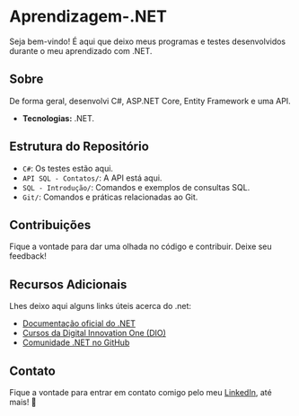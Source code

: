 # Aprendizagem-.NET

Seja bem-vindo! É aqui que deixo meus programas e testes desenvolvidos durante o meu aprendizado com .NET.

## Sobre

De forma geral, desenvolvi C#, ASP.NET Core, Entity Framework e uma API.<br>
- **Tecnologias:** .NET.

## Estrutura do Repositório

- `C#`: Os testes estão aqui.
- `API SQL - Contatos/`: A API está aqui.
- `SQL - Introdução/`: Comandos e exemplos de consultas SQL.
- `Git/`: Comandos e práticas relacionadas ao Git.

## Contribuições

Fique a vontade para dar uma olhada no código e contribuir. Deixe seu feedback!

## Recursos Adicionais

Lhes deixo aqui alguns links úteis acerca do .net:

- [Documentação oficial do .NET](https://docs.microsoft.com/pt-br/dotnet/)
- [Cursos da Digital Innovation One (DIO)](https://digitalinnovation.one/)
- [Comunidade .NET no GitHub](https://github.com/dotnet)

## Contato

Fique a vontade para entrar em contato comigo pelo meu <a href="https://www.linkedin.com/in/cmiguelwm/" target="_blank">LinkedIn</a>, até mais! 👋
